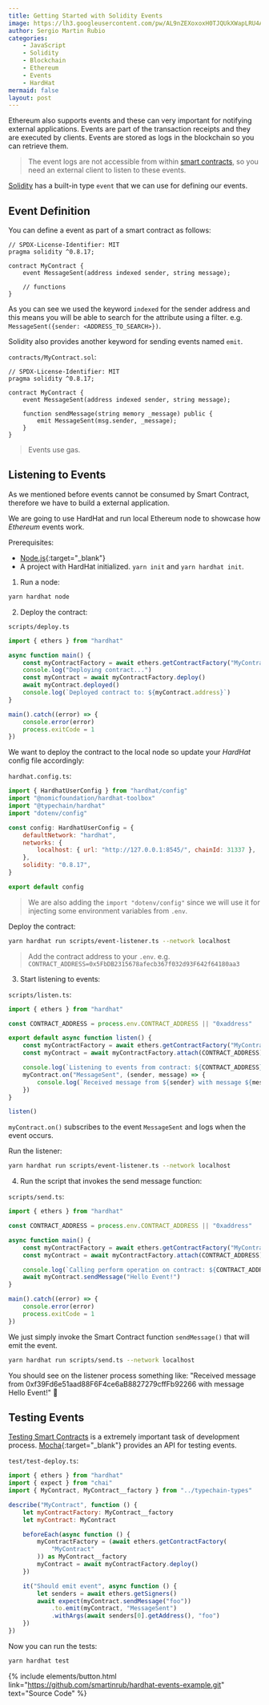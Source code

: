 ```yaml
---
title: Getting Started with Solidity Events
image: https://lh3.googleusercontent.com/pw/AL9nZEXoxoxH0TJQUkXWapLRU4A0OMi5j3gntAEq1yiCNW0WJWyNRiHURePVYPrf_bJsP-N-qulpHW2C4ecmwjSo2oAOAp4M2HBWNMgoA0PMULhu0BL6qEJp6mOImxL4j9sjKJCIq52b8fp0JBF96Hl4H-pZ=w1912-h1434-no?authuser=0
author: Sergio Martin Rubio
categories:
    - JavaScript
    - Solidity
    - Blockchain
    - Ethereum
    - Events
    - HardHat
mermaid: false
layout: post
---
```


Ethereum also supports events and these can very important for notifying external applications. Events are part of the transaction receipts and they are executed by clients. Events are stored as logs in the blockchain so you can retrieve them.

>The event logs are not accessible from within [smart contracts](https://sergiomartinrubio.com/articles/deploy-your-first-smart-contract-with-ethersjs/), so you need an external client to listen to these events.

[Solidity](https://sergiomartinrubio.com/articles/getting-started-with-solidity/) has a built-in type `event` that we can use for defining our events.

## Event Definition

You can define a event as part of a smart contract as follows:

```solidity
// SPDX-License-Identifier: MIT
pragma solidity ^0.8.17;

contract MyContract {
    event MessageSent(address indexed sender, string message);

    // functions
}
```

As you can see we used the keyword `indexed` for the sender address and this means you will be able to search for the attribute using a filter. e.g. `MessageSent({sender: <ADDRESS_TO_SEARCH>})`.

Solidity also provides another keyword for sending events named `emit`.

`contracts/MyContract.sol`:

```solidity
// SPDX-License-Identifier: MIT
pragma solidity ^0.8.17;

contract MyContract {
    event MessageSent(address indexed sender, string message);

    function sendMessage(string memory _message) public {
        emit MessageSent(msg.sender, _message);
    }
}
```

>Events use gas.

## Listening to Events

As we mentioned before events cannot be consumed by Smart Contract, therefore we have to build a external application.

We are going to use HardHat and run local Ethereum node to showcase how *Ethereum* events work.

Prerequisites:
- [Node.js](https://nodejs.org/en/download/){:target="_blank"}
- A project with HardHat initialized. `yarn init` and `yarn hardhat init`.

1. Run a node:

```bash
yarn hardhat node
```

2. Deploy the contract:

`scripts/deploy.ts`

```js
import { ethers } from "hardhat"

async function main() {
    const myContractFactory = await ethers.getContractFactory("MyContract")
    console.log("Deploying contract...")
    const myContract = await myContractFactory.deploy()
    await myContract.deployed()
    console.log(`Deployed contract to: ${myContract.address}`)
}

main().catch((error) => {
    console.error(error)
    process.exitCode = 1
})
```

We want to deploy the contract to the local node so update your *HardHat* config file accordingly:

`hardhat.config.ts`:

```js
import { HardhatUserConfig } from "hardhat/config"
import "@nomicfoundation/hardhat-toolbox"
import "@typechain/hardhat"
import "dotenv/config"

const config: HardhatUserConfig = {
    defaultNetwork: "hardhat",
    networks: {
        localhost: { url: "http://127.0.0.1:8545/", chainId: 31337 },
    },
    solidity: "0.8.17",
}

export default config
```

>We are also adding the `import "dotenv/config"` since we will use it for injecting some environment variables from `.env`.

Deploy the contract:

```bash
yarn hardhat run scripts/event-listener.ts --network localhost
```

>Add the contract address to your `.env`. e.g. `CONTRACT_ADDRESS=0x5FbDB2315678afecb367f032d93F642f64180aa3`

3. Start listening to events:

`scripts/listen.ts`:

```js
import { ethers } from "hardhat"

const CONTRACT_ADDRESS = process.env.CONTRACT_ADDRESS || "0xaddress"

export default async function listen() {
    const myContractFactory = await ethers.getContractFactory("MyContract")
    const myContract = await myContractFactory.attach(CONTRACT_ADDRESS)

    console.log(`Listening to events from contract: ${CONTRACT_ADDRESS}`)
    myContract.on("MessageSent", (sender, message) => {
        console.log(`Received message from ${sender} with message ${message}`)
    })
}

listen()
```

`myContract.on()` subscribes to the event `MessageSent` and logs when the event occurs.

Run the listener:

```bash
yarn hardhat run scripts/event-listener.ts --network localhost
```

4. Run the script that invokes the send message function:

`scripts/send.ts`:

```js
import { ethers } from "hardhat"

const CONTRACT_ADDRESS = process.env.CONTRACT_ADDRESS || "0xaddress"

async function main() {
    const myContractFactory = await ethers.getContractFactory("MyContract")
    const myContract = await myContractFactory.attach(CONTRACT_ADDRESS)

    console.log(`Calling perform operation on contract: ${CONTRACT_ADDRESS}`)
    await myContract.sendMessage("Hello Event!")
}

main().catch((error) => {
    console.error(error)
    process.exitCode = 1
})
```

We just simply invoke the Smart Contract function `sendMessage()` that will emit the event.

```bash
yarn hardhat run scripts/send.ts --network localhost
```

You should see on the listener process something like: "Received message from 0xf39Fd6e51aad88F6F4ce6aB8827279cffFb92266 with message Hello Event!" 🚀

## Testing Events

[Testing Smart Contracts](https://sergiomartinrubio.com/articles/hardhat-a-smart-contract-developoment-framework/#testing) is a extremely important task of development process. [Mocha](https://mochajs.org){:target="_blank"} provides an API for testing events.

`test/test-deploy.ts`:

```js
import { ethers } from "hardhat"
import { expect } from "chai"
import { MyContract, MyContract__factory } from "../typechain-types"

describe("MyContract", function () {
    let myContractFactory: MyContract__factory
    let myContract: MyContract

    beforeEach(async function () {
        myContractFactory = (await ethers.getContractFactory(
            "MyContract"
        )) as MyContract__factory
        myContract = await myContractFactory.deploy()
    })

    it("Should emit event", async function () {
        let senders = await ethers.getSigners()
        await expect(myContract.sendMessage("foo"))
            .to.emit(myContract, "MessageSent")
            .withArgs(await senders[0].getAddress(), "foo")
    })
})
```

Now you can run the tests:

```bash
yarn hardhat test
```

{% include elements/button.html link="https://github.com/smartinrub/hardhat-events-example.git" text="Source Code" %}
